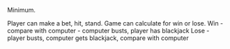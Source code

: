 Minimum.

Player can make a bet, hit, stand.
Game can calculate for win or lose.
Win - compare with computer - computer busts, player has blackjack
Lose - player busts, computer gets blackjack, compare with computer

